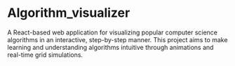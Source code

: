 # Algorithm_visualizer
A React-based web application for visualizing popular computer science algorithms in an interactive, step-by-step manner. This project aims to make learning and understanding algorithms intuitive through animations and real-time grid simulations.
